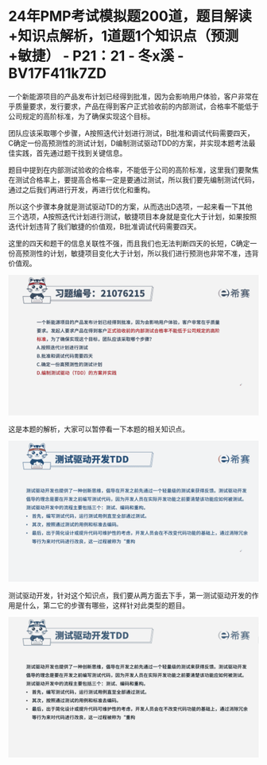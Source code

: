 # 24年PMP考试模拟题200道，题目解读+知识点解析，1道题1个知识点（预测+敏捷） - P21：21 - 冬x溪 - BV17F411k7ZD

一个新能源项目的产品发布计划已经得到批准，因为会影响用户体验，客户非常在乎质量要求，发行要求，产品在得到客户正式验收前的内部测试，合格率不能低于公司规定的高阶标准，为了确保实现这个目标。

团队应该采取哪个步骤，A按照迭代计划进行测试，B批准和调试代码需要四天，C确定一份高预测性的测试计划，D编制测试驱动TDD的方案，并实现本题考法最佳实践，首先通过题干找到关键信息。

题目中提到在内部测试验收的合格率，不能低于公司的高阶标准，这里我们要聚焦在测试合格率上，要提高合格率一定是要通过测试，所以我们要先编制测试代码，通过之后我们再进行开发，再进行优化和重构。

所以这个步骤本身就是测试驱动TD的方案，从而选出D选项，一起来看一下其他三个选项，A按照迭代计划进行测试，敏捷项目本身就是变化大于计划，如果按照迭代计划违背了我们敏捷的价值观，B批准调试代码需要四天。

这里的四天和题干的信息关联性不强，而且我们也无法判断四天的长短，C确定一份高预测性的计划，敏捷项目变化大于计划，所以我们进行预测也非常不准，违背价值观。



![](img/116bd1f0fa9b3b91bb04935fa1095261_1.png)

这是本题的解析，大家可以暂停看一下本题的相关知识点。

![](img/116bd1f0fa9b3b91bb04935fa1095261_3.png)

测试驱动开发，针对这个知识点，我们要从两方面去下手，第一测试驱动开发的作用是什么，第二它的步骤有哪些，这样针对此类型的题目。



![](img/116bd1f0fa9b3b91bb04935fa1095261_5.png)